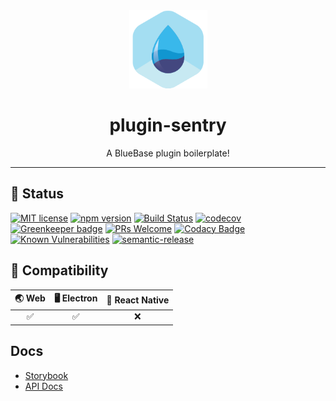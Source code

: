 <div align="center">
	<img width=125 height=125 src="assets/common/logo.png">
  <h1>
		plugin-sentry
	</h1>
  <p>A BlueBase plugin boilerplate!</p>
</div>

<hr />

## 🎊 Status

[![MIT license](https://img.shields.io/badge/license-MIT-brightgreen.svg)](http://opensource.org/licenses/MIT)
[![npm version](https://img.shields.io/npm/v/plugin-senetry.svg?style=flat)](https://npmjs.org/package/plugin-senetry "View this project on npm")
[![Build Status](https://travis-ci.com/mhusnainnaseer786@gmail.com/plugin-untitled.svg?branch=master)](https://travis-ci.com/mhusnainnaseer786@gmail.com/plugin-untitled)
[![codecov](https://codecov.io/gh/mhusnainnaseer786@gmail.com/plugin-untitled/branch/master/graph/badge.svg)](https://codecov.io/gh/mhusnainnaseer786@gmail.com/plugin-untitled)
[![Greenkeeper badge](https://badges.greenkeeper.io/mhusnainnaseer786@gmail.com/plugin-untitled.svg)](https://greenkeeper.io/) [![PRs Welcome](https://img.shields.io/badge/PRs-welcome-brightgreen.svg)](https://github.com/mhusnainnaseer786@gmail.com/plugin-untitled/blob/master/CONTRIBUTING.md)
[![Codacy Badge](https://api.codacy.com/project/badge/Grade/3c79162871414b6aa7c15d1a423adeca)](https://www.codacy.com/app/mhusnainnaseer786@gmail.com/plugin-untitled?utm_source=github.com&utm_medium=referral&utm_content=mhusnainnaseer786@gmail.com/plugin-untitled&utm_campaign=Badge_Grade)
[![Known Vulnerabilities](https://snyk.io/test/github/mhusnainnaseer786@gmail.com/plugin-untitled/badge.svg)](https://snyk.io/test/github/mhusnainnaseer786@gmail.com/plugin-untitled)
[![semantic-release](https://img.shields.io/badge/%20%20%F0%9F%93%A6%F0%9F%9A%80-semantic--release-e10079.svg)](https://github.com/semantic-release/semantic-release)

## 🤝 Compatibility

| 🌏 Web | 🖥 Electron | 📱 React Native |
| :----: | :---------: | :-------------: |
|    ✅   |      ✅      |        ❌        |

## Docs

-   [Storybook](https://mhusnainnaseer786@gmail.com.github.io/plugin-untitled/storybook/)
-   [API Docs](https://mhusnainnaseer786@gmail.com.github.io/plugin-untitled/)
